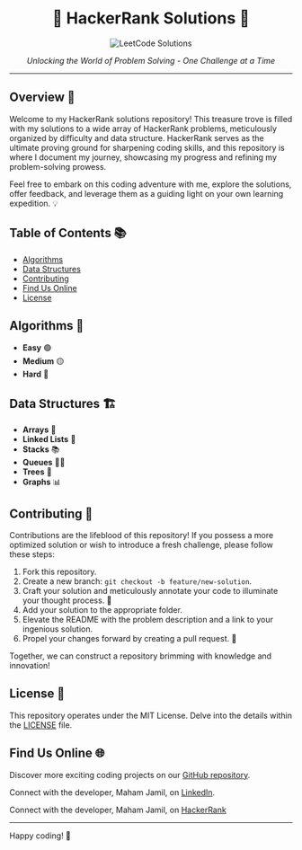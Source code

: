 <h1 align="center">
  🌟 HackerRank Solutions 🌟
</h1>

<p align="center">
  <img src="https://img.shields.io/badge/LeetCode-Solutions-brightgreen.svg?style=for-the-badge" alt="LeetCode Solutions">
</p>

<p align="center">
  <em>Unlocking the World of Problem Solving - One Challenge at a Time</em>
</p>

---

## Overview 🚀

Welcome to my HackerRank solutions repository! This treasure trove is filled with my solutions to a wide array of HackerRank problems, meticulously organized by difficulty and data structure. HackerRank serves as the ultimate proving ground for sharpening coding skills, and this repository is where I document my journey, showcasing my progress and refining my problem-solving prowess.

Feel free to embark on this coding adventure with me, explore the solutions, offer feedback, and leverage them as a guiding light on your own learning expedition. 💡

## Table of Contents 📚

- [Algorithms](#algorithms)
- [Data Structures](#data-structures)
- [Contributing](#contributing)
- [Find Us Online](#find-us-online)
- [License](#license)

## Algorithms 🧠

- **Easy** 🟢
- **Medium** 🟡
- **Hard** 🔴

## Data Structures 🏗️

- **Arrays** 🧮
- **Linked Lists** 🔗
- **Stacks** 📚
- **Queues** 🚶‍♂️
- **Trees** 🌳
- **Graphs** 📊

## Contributing 🤝

Contributions are the lifeblood of this repository! If you possess a more optimized solution or wish to introduce a fresh challenge, please follow these steps:

1. Fork this repository.
2. Create a new branch: `git checkout -b feature/new-solution`.
3. Craft your solution and meticulously annotate your code to illuminate your thought process. 🌟
4. Add your solution to the appropriate folder.
5. Elevate the README with the problem description and a link to your ingenious solution.
6. Propel your changes forward by creating a pull request. 🚀

Together, we can construct a repository brimming with knowledge and innovation!

## License 📄

This repository operates under the MIT License. Delve into the details within the [LICENSE](LICENSE) file.

## Find Us Online 🌐

Discover more exciting coding projects on our [GitHub repository](https://github.com/Maham-j).

Connect with the developer, Maham Jamil, on [LinkedIn](https://www.linkedin.com/in/maham-jamil-268584267).

Connect with the developer, Maham Jamil, on [HackerRank](https://www.hackerrank.com/maham_jamil)

---

Happy coding! 🚀
